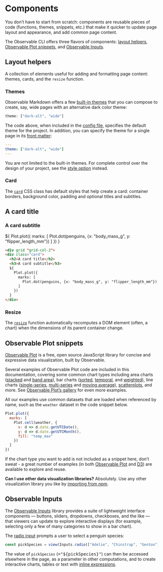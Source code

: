 # Components

You don’t have to start from scratch: components are reusable pieces of code (functions, themes, snippets, etc.) that make it quicker to update page layout and appearance, and add common page content.

The Observable CLI offers three flavors of components: [layout helpers](#layout-helpers), [Observable Plot snippets](#observable-plot-snippets), and [Observable Inputs](#observable-inputs).

## Layout helpers

A collection of elements useful for adding and formatting page content: themes, cards, and the `resize` function.

### Themes

Observable Markdown offers a few [built-in themes](./config#theme) that you can compose to create, say, wide pages with an alternative dark color theme:

```js run=false
theme: ["dark-alt", "wide"]
```

The code above, when included in the [config file](./config), specifies the default theme for the project. In addition, you can specify the theme for a single page in its [front matter](markdown#front-matter):

```yaml
---
theme: ["dark-alt", "wide"]
---
```

You are not limited to the built-in themes. For complete control over the design of your project, see the [style option](./config/#style) instead.

### Card

The [`card`](./layout/card) CSS class has default styles that help create a card: container borders, background color, padding and optional titles and subtitles. 

<div class="card">
  <h2>A card title</h2>
  <h3>A card subtitle</h3>
  ${
    Plot.plot({
      marks: [
        Plot.dot(penguins, {x: "body_mass_g", y: "flipper_length_mm"})
      ]
    })
  }
</div>

```html run=false
<div grid "grid-col-2">
<div class="card">
  <h2>A card title</h2>
  <h3>A card subtitle</h3>
  ${
    Plot.plot({
      marks: [
        Plot.dot(penguins, {x: "body_mass_g", y: "flipper_length_mm"})
      ]
    })
  }
</div>
```


### Resize

The [`resize`](./layout/resize) function automatically recomputes a DOM element (often, a chart) when the dimensions of its parent container change. 

## Observable Plot snippets

[Observable Plot](https://observablehq.com/plot/) is a free, open source JavaScript library for concise and expressive data visualization, built by Observable.

Several examples of Observable Plot code are included in this documentation, covering some common chart types including area charts ([stacked](./charts/area#stacked-area-chart) and [band area](./charts/area#band-area-chart)), bar charts ([sorted](./charts/bar#sorted-bar-chart), [temporal](./charts/bar#temporal-bar-chart), and [weighted](./charts/bar#weighted-top-10-bar-chart)), line charts ([single-series](./charts/line#basic-line-chart), [multi-series](./charts/line#multi-series-line-chart) and [moving average](./charts/line#moving-average-line-chart)), [scatterplots](./charts/dot#scatterplot), and more. See [Observable Plot’s gallery](https://observablehq.com/@observablehq/plot-gallery) for even more examples.

All our examples use common datasets that are loaded when referenced by name, such as the `weather` dataset in the code snippet below.

```js echo
Plot.plot({
  marks: [
    Plot.cell(weather, {
      x: d => d.date.getUTCDate(),
      y: d => d.date.getUTCMonth(),
      fill: "temp_max"
    })
  ]
})
```

If the chart type you want to add is not included as a snippet here, don’t sweat - a great number of examples (in both [Observable Plot](https://observablehq.com/@observablehq/plot-gallery) and [D3](https://observablehq.com/@d3/gallery)) are available to explore and reuse.

**Can I use other data visualization libraries?** Absolutely. Use any other visualization library you like by [importing from npm](./javascript/imports).

## Observable Inputs

The [Observable Inputs](./lib/inputs) library provides a suite of lightweight interface components — buttons, sliders, dropdowns, checkboxes, and the like — that viewers can update to explore interactive displays (for example, selecting only a few of many categories to show in a bar chart).

The [radio input](./inputs/radio) prompts a user to select a penguin species:

```js echo
const pickSpecies = view(Inputs.radio(["Adelie", "Chinstrap", "Gentoo"], {value: "Gentoo", label: "Penguin species:"}))
```

The value of `pickSpecies` (<tt>="${pickSpecies}"</tt>) can then be accessed elsewhere in the page, as a parameter in other computations, and to create interactive charts, tables or text with [inline expressions](./javascript#inline-expressions).
